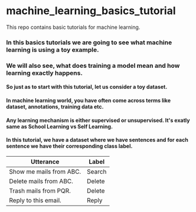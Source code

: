 # machine_learning_basics_tutorial
This repo contains basic tutorials for machine learning.

### In this basics tutorials we are going to see what machine learning is using a toy example.
### We will also see, what does training a model mean and how learning exactly happens.

#### So just as to start with this tutorial, let us consider a toy dataset.
#### In machine learning world, you have often come across terms like dataset, annotations, training data etc.
#### Any learning mechanism is either supervised or unsupervised. It's exatly same as **School Learning vs Self Learning**.
#### In this tutorial, we have a dataset where we have sentences and for each sentence we have their corresponding class label.
Utterance | Label
----------|----------
Show me mails from ABC. | Search
Delete mails from ABC.  | Delete
Trash mails from PQR.   | Delete
Reply to this email.    | Reply
